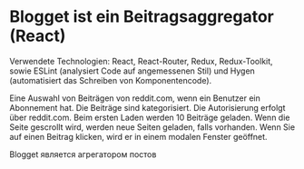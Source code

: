 # Blogget ist ein Beitragsaggregator (React)

Verwendete Technologien: React, React-Router, Redux, Redux-Toolkit, sowie ESLint (analysiert Code auf angemessenen Stil) und Hygen (automatisiert das Schreiben von Komponentencode).

Eine Auswahl von Beiträgen von reddit.com, wenn ein Benutzer ein Abonnement hat. Die Beiträge sind kategorisiert.
Die Autorisierung erfolgt über reddit.com.
Beim ersten Laden werden 10 Beiträge geladen. Wenn die Seite gescrollt wird, werden neue Seiten geladen, falls vorhanden. Wenn Sie auf einen Beitrag klicken, wird er in einem modalen Fenster geöffnet.


Blogget является агрегатором постов




